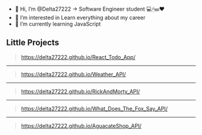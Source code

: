 - 👋 Hi, I’m @Delta27222 -> Software Engineer student 💻🖱⌨❤
- 👀 I’m interested in Learn everything about my career 
- 🌱 I’m currently learning JavaScript

## Little Projects
> https://delta27222.github.io/React_Todo_App/
---
> https://delta27222.github.io/Weather_API/
---
> https://delta27222.github.io/RickAndMorty_API/
---
>  https://delta27222.github.io/What_Does_The_Fox_Say_API/
---
> https://delta27222.github.io/AguacateShop_API/

<!---
Delta27222/Delta27222 is a ✨ special ✨ repository because its `README.md` (this file) appears on your GitHub profile.
You can click the Preview link to take a look at your changes.
--->
